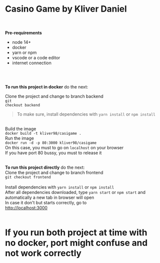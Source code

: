 # Casino Game by Kliver Daniel
<br><br>
<b>Pre-requirements</b><br>
<ul>
  <li>node 14+</li>
  <li>docker</li>
  <li>yarn or npm</li>
  <li>vscode or a code editor</li>
  <li>internet connection</li>
</ul>
<br><br>

<b>To run this project in docker</b> do the next:
<br>

Clone the project and change to branch backend <br>
<code>git checkout backend </code>
<br>
> To make sure, install dependencies with <code>yarn install</code> or <code>npm install</code>
<br>
Build the image<br>
<code>docker build -t kliver98/casigame .</code>
<br>
Run the image<br>
<code>docker run -d -p 80:3000 kliver98/casigame</code>
<br> 
On this case, you must to go on <code>localhost</code> on your browser<br>
If you have port 80 bussy, you must to release it

<br>
<br>

<b>To run this project directly</b> do the next:
<br>
Clone the project and change to branch frontend <br>
<code>git checkout frontend </code>
<br>
Install dependencies with <code>yarn install</code> or <code>npm install</code>
<br>
After all dependencies downloaded, type <code>yarn start</code> or <code>npm start</code> and automatically a new tab in browser will open
<br>
In case it don't but starts correctly, go to <br>
[http://localhost:3000](http://localhost:3000)
<br>
<br>
# If you run both project at time with no docker, port might confuse and not work correctly
